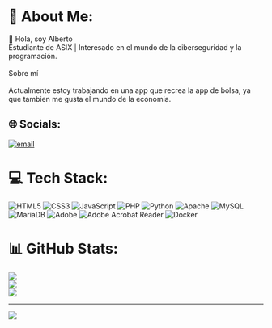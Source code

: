 # 💫 About Me:
👋 Hola, soy Alberto<br>Estudiante de ASIX | Interesado en el mundo de la ciberseguridad y la programación.<br><br>Sobre mí<br><br>Actualmente estoy trabajando en una app que recrea la app de bolsa, ya que tambien me gusta el mundo de la economia.


## 🌐 Socials:
[![email](https://img.shields.io/badge/Email-D14836?logo=gmail&logoColor=white)](mailto:albertocebriangil@gmail.com) 

# 💻 Tech Stack:
![HTML5](https://img.shields.io/badge/html5-%23E34F26.svg?style=for-the-badge&logo=html5&logoColor=white) ![CSS3](https://img.shields.io/badge/css3-%231572B6.svg?style=for-the-badge&logo=css3&logoColor=white) ![JavaScript](https://img.shields.io/badge/javascript-%23323330.svg?style=for-the-badge&logo=javascript&logoColor=%23F7DF1E) ![PHP](https://img.shields.io/badge/php-%23777BB4.svg?style=for-the-badge&logo=php&logoColor=white) ![Python](https://img.shields.io/badge/python-3670A0?style=for-the-badge&logo=python&logoColor=ffdd54) ![Apache](https://img.shields.io/badge/apache-%23D42029.svg?style=for-the-badge&logo=apache&logoColor=white) ![MySQL](https://img.shields.io/badge/mysql-4479A1.svg?style=for-the-badge&logo=mysql&logoColor=white) ![MariaDB](https://img.shields.io/badge/MariaDB-003545?style=for-the-badge&logo=mariadb&logoColor=white) ![Adobe](https://img.shields.io/badge/adobe-%23FF0000.svg?style=for-the-badge&logo=adobe&logoColor=white) ![Adobe Acrobat Reader](https://img.shields.io/badge/Adobe%20Acrobat%20Reader-EC1C24.svg?style=for-the-badge&logo=Adobe%20Acrobat%20Reader&logoColor=white) ![Docker](https://img.shields.io/badge/docker-%230db7ed.svg?style=for-the-badge&logo=docker&logoColor=white)
# 📊 GitHub Stats:
![](https://github-readme-stats.vercel.app/api?username=AlbertoCebrian&theme=dark&hide_border=false&include_all_commits=false&count_private=false)<br/>
![](https://nirzak-streak-stats.vercel.app/?user=AlbertoCebrian&theme=dark&hide_border=false)<br/>
![](https://github-readme-stats.vercel.app/api/top-langs/?username=AlbertoCebrian&theme=dark&hide_border=false&include_all_commits=false&count_private=false&layout=compact)

---
[![](https://visitcount.itsvg.in/api?id=AlbertoCebrian&icon=0&color=0)](https://visitcount.itsvg.in)

<!-- Proudly created with GPRM ( https://gprm.itsvg.in ) -->
